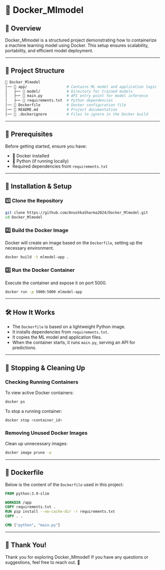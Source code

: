 # 🚀 Docker_Mlmodel

## 🌟 Overview
Docker_Mlmodel is a structured project demonstrating how to containerize a machine learning model using Docker. This setup ensures scalability, portability, and efficient model deployment.

---

## 📂 Project Structure
```bash
📂 Docker_Mlmodel
│── 📂 app/                  # Contains ML model and application logic
│   ├── 📜 model/            # Directory for trained models
│   ├── 📜 main.py           # API entry point for model inference
│   ├── 📜 requirements.txt  # Python dependencies
│── 📜 Dockerfile            # Docker configuration file
│── 📖 README.md             # Project documentation
│── 📜 .dockerignore         # Files to ignore in the Docker build
```

---

## 🔧 Prerequisites
Before getting started, ensure you have:
- 🐳 Docker installed
- 🐍 Python (if running locally)
- Required dependencies from `requirements.txt`

---

## 🚀 Installation & Setup
### 1️⃣ Clone the Repository
```bash
git clone https://github.com/AnushkaSharma2024/Docker_Mlmodel.git
cd Docker_Mlmodel
```

### 2️⃣ Build the Docker Image
Docker will create an image based on the `Dockerfile`, setting up the necessary environment.
```bash
docker build -t mlmodel-app .
```

### 3️⃣ Run the Docker Container
Execute the container and expose it on port 5000.
```bash
docker run -p 5000:5000 mlmodel-app
```

---

## 🛠️ How It Works
- The `Dockerfile` is based on a lightweight Python image.
- It installs dependencies from `requirements.txt`.
- It copies the ML model and application files.
- When the container starts, it runs `main.py`, serving an API for predictions.

---

## 🔄 Stopping & Cleaning Up
### Checking Running Containers
To view active Docker containers:
```bash
docker ps
```
To stop a running container:
```bash
docker stop <container_id>
```

### Removing Unused Docker Images
Clean up unnecessary images:
```bash
docker image prune -a
```

---

## 📜 Dockerfile
Below is the content of the `Dockerfile` used in this project:
```Dockerfile
FROM python:3.9-slim

WORKDIR /app
COPY requirements.txt .
RUN pip install --no-cache-dir -r requirements.txt
COPY . .

CMD ["python", "main.py"]
```

---

## 🙌 Thank You!
Thank you for exploring Docker_Mlmodel! If you have any questions or suggestions, feel free to reach out. 🚀
